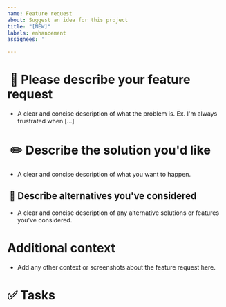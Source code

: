 ```yaml
---
name: Feature request
about: Suggest an idea for this project
title: "[NEW]"
labels: enhancement
assignees: ''

---
```


#  🚀  Please describe your feature request
* A clear and concise description of what the problem is. Ex. I'm always frustrated when [...]

#  ✏️ Describe the solution you'd like
* A clear and concise description of what you want to happen.

##  📌 Describe alternatives you've considered
* A clear and concise description of any alternative solutions or features you've considered.

# Additional context
* Add any other context or screenshots about the feature request here.

# :white_check_mark: Tasks

